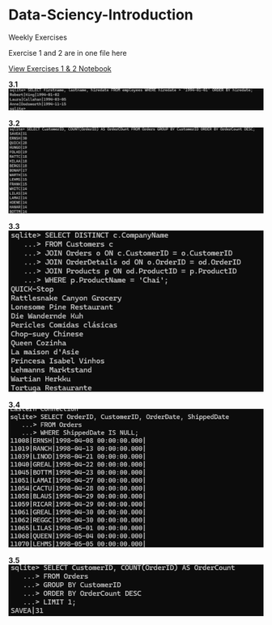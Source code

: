 # Data-Sciency-Introduction
Weekly Exercises



Exercise 1 and 2 are in one file here 

[View Exercises 1 & 2 Notebook](https://github.com/tammekasra/Data-Sciency-Introduction/blob/main/Exercises_1_2.ipynb)



**3.1**  
![Homework 3.1 Screenshot](https://github.com/tammekasra/Data-Sciency-Introduction/raw/main/1.png)

**3.2**  
![Homework 3.2 Screenshot](https://github.com/tammekasra/Data-Sciency-Introduction/raw/main/2.png)

**3.3**  
![Homework 3.3 Screenshot](https://github.com/tammekasra/Data-Sciency-Introduction/raw/main/3.png)

**3.4**  
![Homework 3.4 Screenshot](https://github.com/tammekasra/Data-Sciency-Introduction/raw/main/4.png)

**3.5**  
![Homework 3.5 Screenshot](https://github.com/tammekasra/Data-Sciency-Introduction/raw/main/5.png)


